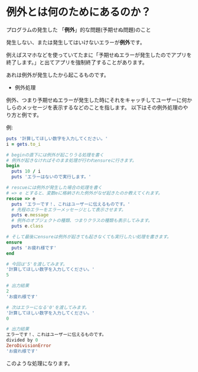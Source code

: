<!-- 例外処理を使うことができる
1. 例外
例外について

例外とは何か
何のためにあるのか
をプログラミング初心者にわかるように説明してください。 -->

# 例外とは何のためにあるのか？
プログラムの発生した 「**例外**」的な問題(予期せぬ問題)のこと

発生しない、または発生してはいけないエラーが**例外**です。

例えばスマホなどを使っていてたまに「予期せぬエラーが発生したのでアプリを終了します。」と出てアプリを強制終了することがあります。

あれは例外が発生したから起こるものです。

- 例外処理

例外、つまり予期せぬエラーが発生した時にそれをキャッチしてユーザーに何かしらのメッセージを表示するなどのことを指します。
以下はその例外処理のやり方と例です。

例:
```ruby
puts '計算してほしい数字を入力してください。'
i = gets.to_i

# beginの直下には例外が起こりうる処理を書く
# 例外が起きなければそのまま処理が行われensureに行きます。
begin
  puts 10 / i
  puts 'エラーはないので実行します。'

# rescueには例外が発生した場合の処理を書く
# => e とすると、変数eに格納された例外がなぜ起きたのか教えてくれます。
rescue => e
  puts 'エラーです！、これはユーザーに伝えるものです。'
  # 先程のエラーをエラーメッセージとして表示させます。
  puts e.message
  # 例外のオブジェクトの種類、つまりクラスの種類も表示してみます。
  puts e.class

# そして最後にensureは例外が起きても起きなくても実行したい処理を書きます。
ensure
  puts 'お疲れ様です'
end
```

```ruby
# 今回は'5'を渡してみます。
'計算してほしい数字を入力してください。'
5

# 出力結果
2
'お疲れ様です'
```

```ruby
# 次はエラーになる'0'を渡してみます。
'計算してほしい数字を入力してください。'
0

# 出力結果
エラーです！、これはユーザーに伝えるものです。
divided by 0
ZeroDivisionError
'お疲れ様です'
```


このような処理になります。
